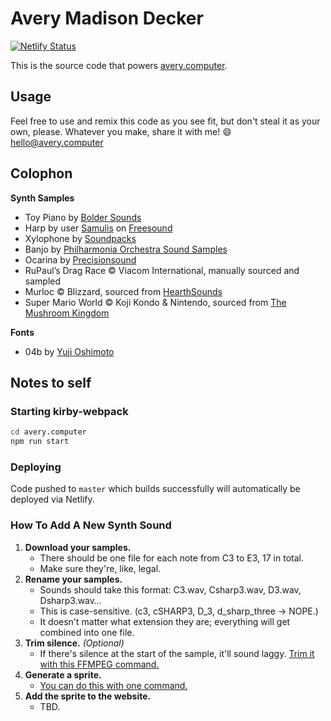 # Avery Madison Decker

[![Netlify Status](https://api.netlify.com/api/v1/badges/b5c441f8-5db7-4113-9c12-5ab385e5f080/deploy-status)](https://app.netlify.com/sites/avery-computer/deploys)

This is the source code that powers [avery.computer](https://avery.computer).

## Usage

Feel free to use and remix this code as you see fit, but don't steal it as your own, please. Whatever you make, share it with me! 😄 hello@avery.computer

## Colophon

**Synth Samples**

- Toy Piano by [Bolder Sounds](https://www.boldersounds.com/index.php?main_page=product_music_info&products_id=71)
- Harp by user [Samulis](https://freesound.org/people/Samulis/) on [Freesound](https://freesound.org/people/Samulis/packs/21029/)
- Xylophone by [Soundpacks](https://soundpacks.com/free-sound-packs/xylophone-samples-pack/)
- Banjo by [Philharmonia Orchestra Sound Samples](https://www.philharmonia.co.uk/explore/sound_samples/banjo)
- Ocarina by [Precisionsound](https://store.precisionsound.net/shop/peruvian-ocarina/)
- RuPaul’s Drag Race © Viacom International, manually sourced and sampled
- Murloc © Blizzard, sourced from [HearthSounds](https://maxtimkovich.com/hearthsounds?q=murloc)
- Super Mario World © Koji Kondo & Nintendo, sourced from [The Mushroom Kingdom](https://themushroomkingdom.net/media/smw/wav)

**Fonts**

- 04b by [Yuji Oshimoto](http://www.04.jp.org/)

## Notes to self

### Starting kirby-webpack

```zsh
cd avery.computer
npm run start
```

### Deploying

Code pushed to `master` which builds successfully will automatically be deployed via Netlify.

### How To Add A New Synth Sound

1. **Download your samples.**
   - There should be one file for each note from C3 to E3, 17 in total.
   - Make sure they're, like, legal.
2. **Rename your samples.**
   - Sounds should take this format: C3.wav, Csharp3.wav, D3.wav, Dsharp3.wav&hellip;
   - This is case-sensitive. (c3, cSHARP3, D_3, d_sharp_three &rarr; NOPE.)
   - It doesn't matter what extension they are; everything will get combined into one file.
3. **Trim silence.** _(Optional)_
   - If there's silence at the start of the sample, it'll sound laggy. [Trim it with this FFMPEG command.](https://gist.github.com/kybradeck/d49738402295a1a16afcebea1055da05)
4. **Generate a sprite.**
   - [You can do this with one command.](https://gist.github.com/kybradeck/7c1782a292c0a215f96f2f9850c0ab71)
5. **Add the sprite to the website.**
   - TBD.
